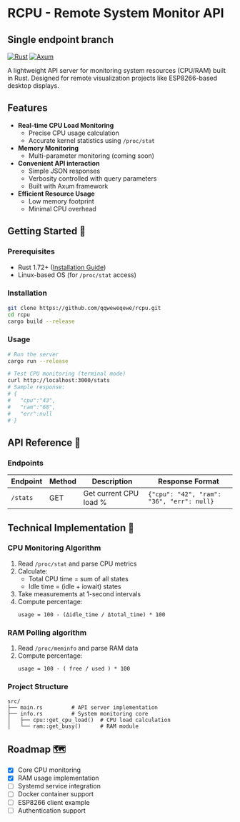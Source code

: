 # RCPU - Remote System Monitor API
## Single endpoint branch

[![Rust](https://img.shields.io/badge/Rust-1.72%2B-orange?logo=rust)](https://www.rust-lang.org/)
[![Axum](https://img.shields.io/badge/Web%20Framework-Axum-blue)](https://github.com/tokio-rs/axum)

A lightweight API server for monitoring system resources (CPU/RAM) built in Rust. Designed for remote visualization projects like ESP8266-based desktop displays.

## Features

- **Real-time CPU Load Monitoring**
  - Precise CPU usage calculation
  - Accurate kernel statistics using `/proc/stat`
- **Memory Monitoring**
  - Multi-parameter monitoring (coming soon)
- **Convenient API interaction**
  - Simple JSON responses
  - Verbosity controlled with query parameters
  - Built with Axum framework
- **Efficient Resource Usage**
  - Low memory footprint
  - Minimal CPU overhead

## Getting Started 🚀

### Prerequisites

- Rust 1.72+ ([Installation Guide](https://www.rust-lang.org/tools/install))
- Linux-based OS (for `/proc/stat` access)

### Installation

```bash
git clone https://github.com/qqweweqewe/rcpu.git
cd rcpu
cargo build --release
```

### Usage

```bash
# Run the server
cargo run --release

# Test CPU monitoring (terminal mode)
curl http://localhost:3000/stats
# Sample response: 
# {
#   "cpu":"43",
#   "ram":"68",
#   "err":null
# }
```

## API Reference 📖

### Endpoints

| Endpoint | Method | Description                | Response Format        |
|----------|--------|----------------------------|------------------------|
| `/stats` | GET    | Get current CPU load %     | `{"cpu": "42", "ram": "36", "err": null}`      |

## Technical Implementation 🔧

### CPU Monitoring Algorithm
1. Read `/proc/stat` and parse CPU metrics
2. Calculate:
   - Total CPU time = sum of all states
   - Idle time = (idle + iowait) states
3. Take measurements at 1-second intervals
4. Compute percentage:
   ```
   usage = 100 - (Δidle_time / Δtotal_time) * 100
   ```

### RAM Polling algorithm
1. Read `/proc/meminfo` and parse RAM data
2. Compute percentage:
   ```
   usage = 100 - ( free / used ) * 100
   ```

### Project Structure
```
src/
├── main.rs         # API server implementation
├── info.rs         # System monitoring core
│   ├── cpu::get_cpu_load()  # CPU load calculation
│   └── ram::get_busy()      # RAM module
```

## Roadmap 🗺️

- [x] Core CPU monitoring
- [x] RAM usage implementation
- [ ] Systemd service integration
- [ ] Docker container support
- [ ] ESP8266 client example
- [ ] Authentication support
